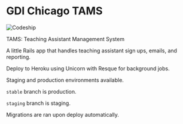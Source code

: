 # GDI Chicago TAMS

![Codeship](https://codeship.io/projects/ceff6e60-cbc9-0131-1542-069c58d51f38/status)

TAMS: Teaching Assistant Management System

A little Rails app that handles teaching assistant sign ups, emails, and reporting.

Deploy to Heroku using Unicorn with Resque for background jobs.

Staging and production environments available.

`stable` branch is production.

`staging` branch is staging.

Migrations are ran upon deploy automatically.
